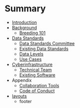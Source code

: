 # Summary

* [Introduction](README.md)
* [Background](chapter1.md)
   * [Breeding 101](breeding_101.md)
* [Data Standards](datastandards.md)
   * [Data Standards Committee](data_standards_committee.md)
   * [Existing Data Standards](existing_data_standards.md)
   * [Data Levels](data_levels.md)
   * [Use Cases](use_cases.md)
* [Cyberinfrastructure](cyberinfrastructure.md)
   * [Technical Team](people.md)
   * [Existing Software](existing_software.md)
* Appendix
   * [Collaboration Tools](collaboration_tools.md)
   * [Code of Conduct](code_of_conduct.md)
* [layouts](layouts/footer.md)
   * footer

